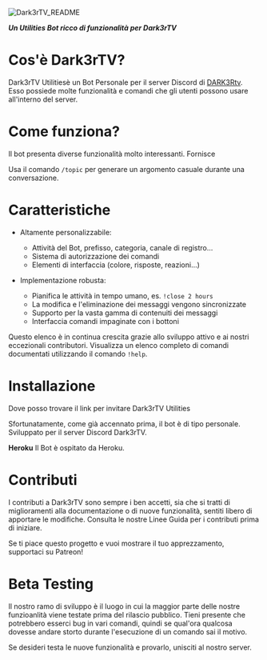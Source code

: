 ![Dark3rTV_README](https://user-images.githubusercontent.com/109479031/183031398-50290538-260a-4b9f-a7f2-dcf205bfc399.png)

***Un Utilities Bot ricco di funzionalità per Dark3rTV***

# Cos'è Dark3rTV?
Dark3rTV Utilitiesè un Bot Personale per il server Discord di [DARK3Rtv](https://dark3r.carrd.co). Esso possiede molte funzionalità e comandi che gli utenti possono usare all'interno del server.  

# Come funziona?
Il bot presenta diverse funzionalità molto interessanti. Fornisce

Usa il comando `/topic` per generare un argomento casuale durante una conversazione.

# Caratteristiche
- Altamente personalizzabile:
  - Attività del Bot, prefisso, categoria, canale di registro...
  - Sistema di autorizzazione dei comandi
  - Elementi di interfaccia (colore, risposte, reazioni...)
  
- Implementazione robusta:
  - Pianifica le attività in tempo umano, es. `!close 2 hours`
  - La modifica e l'eliminazione dei messaggi vengono sincronizzate
  - Supporto per la vasta gamma di contenuiti dei messaggi
  - Interfaccia comandi impaginate con i bottoni
  
Questo elenco è in continua crescita grazie allo sviluppo attivo e ai nostri eccezionali contributori. Visualizza un elenco completo di comandi documentati utilizzando il comando `!help`.
  
# Installazione
Dove posso trovare il link per invitare Dark3rTV Utilities

Sfortunatamente, come già accennato prima, il bot è di tipo personale. Sviluppato per il server Discord Dark3rTV.

**Heroku**
Il Bot è ospitato da Heroku.

# Contributi
I contributi a Dark3rTV sono sempre i ben accetti, sia che si tratti di miglioramenti alla documentazione o di nuove funzionalità, sentiti libero di apportare le modifiche. Consulta le nostre Linee Guida per i contributi prima di iniziare.

Se ti piace questo progetto e vuoi mostrare il tuo apprezzamento, supportaci su Patreon!

# Beta Testing
Il nostro ramo di sviluppo è il luogo in cui la maggior parte delle nostre funzioanlità viene testate prima del rilascio pubblico. Tieni presente che potrebbero esserci bug in vari comandi, quindi se qual'ora qualcosa dovesse andare storto durante l'esecuzione di un comando sai il motivo.

Se desideri testa le nuove funzionalità e provarlo, unisciti al nostro server.
